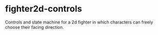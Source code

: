# fighter2d-controls
Controls and state machine for a 2d fighter in which characters can freely choose their facing direction.
